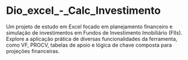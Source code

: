 # Dio_excel_-_Calc_Investimento
Um projeto de estudo em Excel focado em planejamento financeiro e simulação de investimentos em Fundos de Investimento Imobiliário (FIIs). Explore a aplicação prática de diversas funcionalidades da ferramenta, como VF, PROCV, tabelas de apoio e lógica de chave composta para projeções financeiras.
